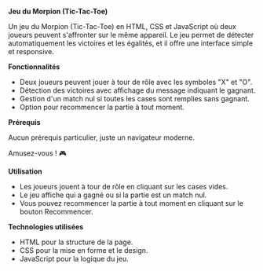 **Jeu du Morpion (Tic-Tac-Toe)**

  Un jeu du Morpion (Tic-Tac-Toe) en HTML, CSS et JavaScript où deux joueurs peuvent s'affronter sur le même appareil. Le jeu permet de détecter automatiquement les victoires et les égalités, et il offre une interface simple et responsive.

**Fonctionnalités**

* Deux joueurs peuvent jouer à tour de rôle avec les symboles "X" et "O".
* Détection des victoires avec affichage du message indiquant le gagnant.
* Gestion d'un match nul si toutes les cases sont remplies sans gagnant.
* Option pour recommencer la partie à tout moment.

**Prérequis**

Aucun prérequis particulier, juste un navigateur moderne.

Amusez-vous ! 🎮

**Utilisation**

* Les joueurs jouent à tour de rôle en cliquant sur les cases vides.
* Le jeu affiche qui a gagné ou si la partie est un match nul.
* Vous pouvez recommencer la partie à tout moment en cliquant sur le bouton Recommencer.
  
**Technologies utilisées**

* HTML pour la structure de la page.
* CSS pour la mise en forme et le design.
* JavaScript pour la logique du jeu.
